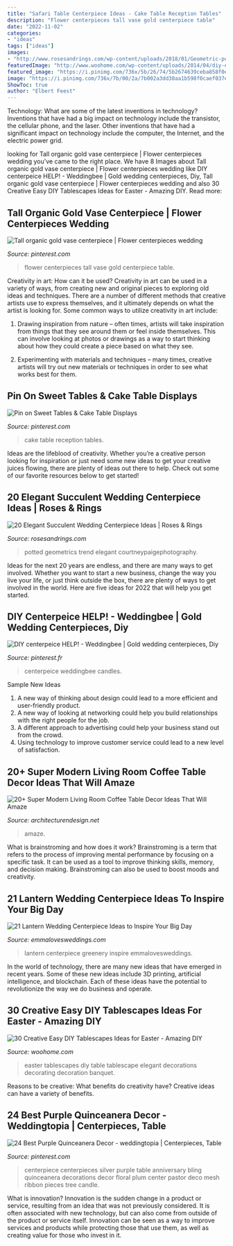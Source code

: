 ```yaml
---
title: "Safari Table Centerpiece Ideas - Cake Table Reception Tables"
description: "Flower centerpieces tall vase gold centerpiece table"
date: "2022-11-02"
categories:
- "ideas"
tags: ["ideas"]
images:
- "http://www.rosesandrings.com/wp-content/uploads/2018/01/Geometric-potted-succulents-wedding-centerpiece.jpg"
featuredImage: "http://www.woohome.com/wp-content/uploads/2014/04/diy-easter-Tablescapes-29.jpg"
featured_image: "https://i.pinimg.com/736x/5b/26/74/5b2674639ceba858f0e4382d5723c228--wedding-reception-ideas-wedding-planning.jpg"
image: "https://i.pinimg.com/736x/7b/00/2a/7b002a3dd38aa1b598f0caef037e5e4b.jpg"
ShowToc: true
author: "Elbert Feest"
---
```



Technology: What are some of the latest inventions in technology?
Inventions that have had a big impact on technology include the transistor, the cellular phone, and the laser. Other inventions that have had a significant impact on technology include the computer, the Internet, and the electric power grid.

	

		
looking for Tall organic gold vase centerpiece | Flower centerpieces wedding you've came to the right place. We have 8 Images about Tall organic gold vase centerpiece | Flower centerpieces wedding like DIY centerpeice HELP! - Weddingbee | Gold wedding centerpieces, Diy, Tall organic gold vase centerpiece | Flower centerpieces wedding and also 30 Creative Easy DIY Tablescapes Ideas for Easter - Amazing DIY. Read more:
		
    
## Tall Organic Gold Vase Centerpiece | Flower Centerpieces Wedding

<img loading=lazy src="https://i.pinimg.com/736x/7b/00/2a/7b002a3dd38aa1b598f0caef037e5e4b.jpg" onerror="this.onerror=null;this.src='https://tse4.mm.bing.net/th?id=OIP.otuzNnp34nLtSTq2mnIaxQHaLG&amp;pid=15.1';" alt="Tall organic gold vase centerpiece | Flower centerpieces wedding">

_Source: pinterest.com_

>flower centerpieces tall vase gold centerpiece table. 

	

Creativity in art: How can it be used?
Creativity in art can be used in a variety of ways, from creating new and original pieces to exploring old ideas and techniques. There are a number of different methods that creative artists use to express themselves, and it ultimately depends on what the artist is looking for. Some common ways to utilize creativity in art include:
1. Drawing inspiration from nature – often times, artists will take inspiration from things that they see around them or feel inside themselves. This can involve looking at photos or drawings as a way to start thinking about how they could create a piece based on what they see.

2. Experimenting with materials and techniques – many times, creative artists will try out new materials or techniques in order to see what works best for them.

    
## Pin On Sweet Tables &amp; Cake Table Displays

<img loading=lazy src="https://i.pinimg.com/736x/5b/26/74/5b2674639ceba858f0e4382d5723c228--wedding-reception-ideas-wedding-planning.jpg" onerror="this.onerror=null;this.src='https://tse3.mm.bing.net/th?id=OIP.itMBQv6NArVKlxgAjCYLEAHaLG&amp;pid=15.1';" alt="Pin on Sweet Tables &amp; Cake Table Displays">

_Source: pinterest.com_

>cake table reception tables. 

	

Ideas are the lifeblood of creativity. Whether you’re a creative person looking for inspiration or just need some new ideas to get your creative juices flowing, there are plenty of ideas out there to help. Check out some of our favorite resources below to get started!

    
## 20 Elegant Succulent Wedding Centerpiece Ideas | Roses &amp; Rings

<img loading=lazy src="http://www.rosesandrings.com/wp-content/uploads/2018/01/Geometric-potted-succulents-wedding-centerpiece.jpg" onerror="this.onerror=null;this.src='https://tse2.mm.bing.net/th?id=OIP.8JLi04F4a0xJI3uYnQ4w_AHaLH&amp;pid=15.1';" alt="20 Elegant Succulent Wedding Centerpiece Ideas | Roses &amp; Rings">

_Source: rosesandrings.com_

>potted geometrics trend elegant courtneypaigephotography. 

	

Ideas for the next 20 years are endless, and there are many ways to get involved. Whether you want to start a new business, change the way you live your life, or just think outside the box, there are plenty of ways to get involved in the world. Here are five ideas for 2022 that will help you get started.

    
## DIY Centerpeice HELP! - Weddingbee | Gold Wedding Centerpieces, Diy

<img loading=lazy src="https://i.pinimg.com/736x/f2/ff/7b/f2ff7b955ebace06cf1e6e74ed3e641b--british-wedding-centerpiece-ideas.jpg" onerror="this.onerror=null;this.src='https://tse4.mm.bing.net/th?id=OIP.fXSvbArjYcyKfNajR5tEXAHaNJ&amp;pid=15.1';" alt="DIY centerpeice HELP! - Weddingbee | Gold wedding centerpieces, Diy">

_Source: pinterest.fr_

>centerpeice weddingbee candles. 

	

Sample New Ideas
1. A new way of thinking about design could lead to a more efficient and user-friendly product.
2. A new way of looking at networking could help you build relationships with the right people for the job.
3. A different approach to advertising could help your business stand out from the crowd.
4. Using technology to improve customer service could lead to a new level of satisfaction.

    
## 20+ Super Modern Living Room Coffee Table Decor Ideas That Will Amaze

<img loading=lazy src="https://cdn.architecturendesign.net/wp-content/uploads/2015/11/AD-10-chich-living-room-decor.jpg" onerror="this.onerror=null;this.src='https://tse4.mm.bing.net/th?id=OIP.ucTTYK93FraEfKDoXgKuRgHaJZ&amp;pid=15.1';" alt="20+ Super Modern Living Room Coffee Table Decor Ideas That Will Amaze">

_Source: architecturendesign.net_

>amaze. 

	

What is brainstroming and how does it work?
Brainstroming is a term that refers to the process of improving mental performance by focusing on a specific task. It can be used as a tool to improve thinking skills, memory, and decision making. Brainstroming can also be used to boost moods and creativity.

    
## 21 Lantern Wedding Centerpiece Ideas To Inspire Your Big Day

<img loading=lazy src="http://emmalovesweddings.com/wp-content/uploads/2017/08/trending-lantern-wedding-centerpiece-with-greenery.jpg" onerror="this.onerror=null;this.src='https://tse1.mm.bing.net/th?id=OIP.JLb-4OZMR_yScpaK5es3MgHaKH&amp;pid=15.1';" alt="21 Lantern Wedding Centerpiece Ideas to Inspire Your Big Day">

_Source: emmalovesweddings.com_

>lantern centerpiece greenery inspire emmalovesweddings. 

	

In the world of technology, there are many new ideas that have emerged in recent years. Some of these new ideas include 3D printing, artificial intelligence, and blockchain. Each of these ideas have the potential to revolutionize the way we do business and operate.

    
## 30 Creative Easy DIY Tablescapes Ideas For Easter - Amazing DIY

<img loading=lazy src="http://www.woohome.com/wp-content/uploads/2014/04/diy-easter-Tablescapes-29.jpg" onerror="this.onerror=null;this.src='https://tse1.mm.bing.net/th?id=OIP.AsJUDdlIds12Y_V6ajYffQHaJ3&amp;pid=15.1';" alt="30 Creative Easy DIY Tablescapes Ideas for Easter - Amazing DIY">

_Source: woohome.com_

>easter tablescapes diy table tablescape elegant decorations decorating decoration banquet. 

	

Reasons to be creative: What benefits do creativity have?
Creative ideas can have a variety of benefits.

    
## 24 Best Purple Quinceanera Decor - Weddingtopia | Centerpieces, Table

<img loading=lazy src="https://i.pinimg.com/736x/dc/88/08/dc8808ef1188f89d65b2ca507811b516.jpg" onerror="this.onerror=null;this.src='https://tse1.mm.bing.net/th?id=OIP.rfzwxd65m_IO9QsAbbRo7QAAAA&amp;pid=15.1';" alt="24 Best Purple Quinceanera Decor - weddingtopia | Centerpieces, Table">

_Source: pinterest.com_

>centerpiece centerpieces silver purple table anniversary bling quinceanera decorations decor floral plum center pastor deco mesh ribbon pieces tree candle. 

	

What is innovation?
Innovation is the sudden change in a product or service, resulting from an idea that was not previously considered. It is often associated with new technology, but can also come from outside of the product or service itself. Innovation can be seen as a way to improve services and products while protecting those that use them, as well as creating value for those who invest in it.

